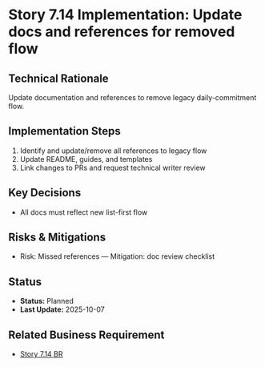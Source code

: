 # Story 7.14 Implementation: Update docs and references for removed flow

## Technical Rationale

Update documentation and references to remove legacy daily-commitment flow.

## Implementation Steps

1. Identify and update/remove all references to legacy flow
2. Update README, guides, and templates
3. Link changes to PRs and request technical writer review

## Key Decisions

- All docs must reflect new list-first flow

## Risks & Mitigations

- Risk: Missed references — Mitigation: doc review checklist

## Status

- **Status:** Planned
- **Last Update:** 2025-10-07

## Related Business Requirement

- [Story 7.14 BR](../../business-requirements/epic-7-remove-daily-commitment/story-7-10-update-docs.md)
